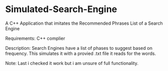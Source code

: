 # Simulated-Search-Engine
A C++ Application that imitates the Recommended Phrases List of a Search Engine

Requirements:
C++ complier

Description:
Search Engines have a list of phases to suggest based on frequency. This simulates it with 
a provied .txt file it reads for the words. 

Note:
Last i checked it work but i am unsure of full functionality. 
